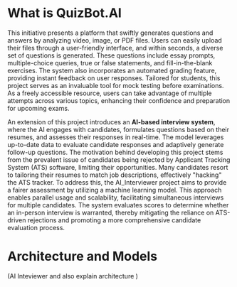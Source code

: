 # What is QuizBot.AI
<p>This initiative presents a platform that swiftly generates questions and answers by analyzing video, image, or PDF files. Users can easily upload their files through a user-friendly interface, and within seconds, a diverse set of questions is generated.
   These questions include essay prompts, multiple-choice queries, true or false statements, and fill-in-the-blank exercises. The system also incorporates an automated grading feature, providing instant feedback on user responses.
  Tailored for students, this project serves as an invaluable tool for mock testing before examinations. As a freely accessible resource, users can take advantage of multiple attempts across various topics, enhancing their confidence and preparation for upcoming exams.
</p>
<p>
An extension of this project introduces an <b>AI-based interview system</b>, where the AI engages with candidates, formulates questions based on their resumes, and assesses their responses in real-time. The model leverages up-to-date data to evaluate candidate responses and adaptively generate follow-up questions. The motivation behind developing this project stems from the prevalent issue of candidates being rejected by Applicant Tracking System (ATS) software, limiting their opportunities. Many candidates resort to tailoring their resumes to match job descriptions, effectively "hacking" the ATS tracker. To address this, the AI_Interviewer project aims to provide a fairer assessment by utilizing a machine learning model. This approach enables parallel usage and scalability, facilitating simultaneous interviews for multiple candidates. The system evaluates scores to determine whether an in-person interview is warranted, thereby mitigating the reliance on ATS-driven rejections and promoting a more comprehensive candidate evaluation process.
</p>

# Architecture and Models



(AI Inteviewer and also explain architecture )
